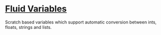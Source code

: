 # [Fluid Variables](https://github.com/dantechguy/fv)

Scratch based variables which support automatic conversion between ints, floats, strings and lists.